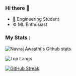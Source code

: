 ### Hi there 👋


- 🚀 Engineering Student
- ⚙️ ML Enthusiast 
  

### My Stats :<br/>
<img src="https://komarev.com/ghpvc/?username=Navraj12&style=flat-square&color=blue" alt=""/><br/>
![Navraj Awasthi's Github stats](https://github-readme-stats.vercel.app/api?username=Navraj12&show_icons=true&theme=radical&count_private=true)






![Top Langs](https://github-readme-stats.vercel.app/api/top-langs/?username=Navraj12&layout=compact&theme=radical&count_private=true)

[![GitHub Streak](https://github-readme-streak-stats.herokuapp.com/?user=Navraj12&theme=dark)](https://git.io/streak-stats)
